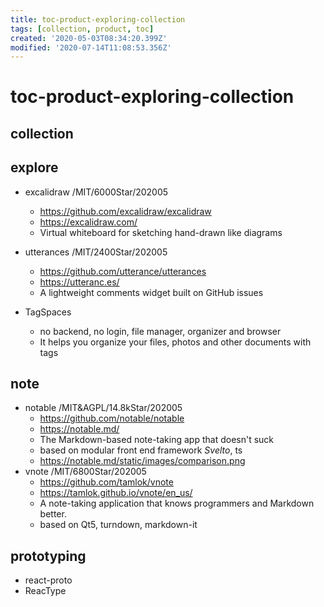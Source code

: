 ```yaml
---
title: toc-product-exploring-collection
tags: [collection, product, toc]
created: '2020-05-03T08:34:20.399Z'
modified: '2020-07-14T11:08:53.356Z'
---
```


# toc-product-exploring-collection

## collection

## explore

- excalidraw  /MIT/6000Star/202005
  - https://github.com/excalidraw/excalidraw
  - https://excalidraw.com/
  - Virtual whiteboard for sketching hand-drawn like diagrams
- utterances  /MIT/2400Star/202005
  - https://github.com/utterance/utterances
  - https://utteranc.es/
  - A lightweight comments widget built on GitHub issues 

- TagSpaces
  - no backend, no login, file manager, organizer and browser
  - It helps you organize your files, photos and other documents with tags

## note

- notable  /MIT&AGPL/14.8kStar/202005
  - https://github.com/notable/notable
  - https://notable.md/
  - The Markdown-based note-taking app that doesn't suck
  - based on modular front end framework *Svelto*, ts
  - https://notable.md/static/images/comparison.png
- vnote  /MIT/6800Star/202005
  - https://github.com/tamlok/vnote
  - https://tamlok.github.io/vnote/en_us/
  - A note-taking application that knows programmers and Markdown better. 
  - based on Qt5, turndown, markdown-it

## prototyping

- react-proto
- ReacType
